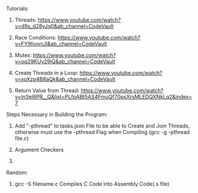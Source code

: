 Tutorials:

1. Threads: https://www.youtube.com/watch?v=d9s_d28yJq0&ab_channel=CodeVault

2. Race Conditions: https://www.youtube.com/watch?v=FY9livorrJI&ab_channel=CodeVault

3. Mutex: https://www.youtube.com/watch?v=oq29KUy29iQ&ab_channel=CodeVault

4. Create Threads in a Loop: https://www.youtube.com/watch?v=xoXzp4B8aQk&ab_channel=CodeVault

5. Return Value from Thread: https://www.youtube.com/watch?v=ln3el6PR__Q&list=PLfqABt5AS4FmuQf70psXrsMLEDQXNkLq2&index=7



Steps Necessary in Building the Program:
1. Add "-pthread" to tasks.json File to be able to Create and Join Threads, otherwise must use the -pthread Flag when Compiling (gcc -g -pthread file.c)

2. Argument Checkers
3. 



Random:
1. gcc -S filename.c  Compiles C Code into Assembly Code(.s file)